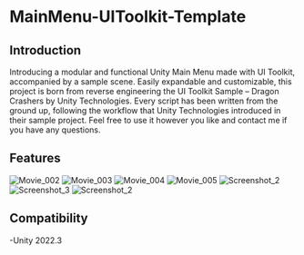 # MainMenu-UIToolkit-Template

## Introduction

Introducing a modular and functional Unity Main Menu made with UI Toolkit, accompanied by a sample scene. Easily expandable and customizable, this project is born from reverse engineering the UI Toolkit Sample – Dragon Crashers by Unity Technologies. Every script has been written from the ground up, following the workflow that Unity Technologies introduced in their sample project. Feel free to use it however you like and contact me if you have any questions.

## Features

![Movie_002](https://github.com/Dezikso/MainMenu-UIToolkit-Template/assets/74025300/d6865384-a4d1-475a-9743-a89b2531d150)
![Movie_003](https://github.com/Dezikso/MainMenu-UIToolkit-Template/assets/74025300/a785dd64-7e82-4134-96db-9eed4a92dee6)
![Movie_004](https://github.com/Dezikso/MainMenu-UIToolkit-Template/assets/74025300/45b03841-c076-4ea8-96fb-c42012ef6d26)
![Movie_005](https://github.com/Dezikso/MainMenu-UIToolkit-Template/assets/74025300/605c9bf4-08a1-4dab-b336-bcf2fc28f878)
![Screenshot_2](https://github.com/Dezikso/MainMenu-UIToolkit-Template/assets/74025300/1ae9925c-460e-4e3e-a1c4-d996ac1b3367) 
![Screenshot_3](https://github.com/Dezikso/MainMenu-UIToolkit-Template/assets/74025300/1bbac541-3424-4161-8a78-2c837a522a37)
![Screenshot_2](https://github.com/Dezikso/MainMenu-UIToolkit-Template/assets/74025300/19ade296-58e6-4d03-b593-984367127d32)

## Compatibility

-Unity 2022.3

